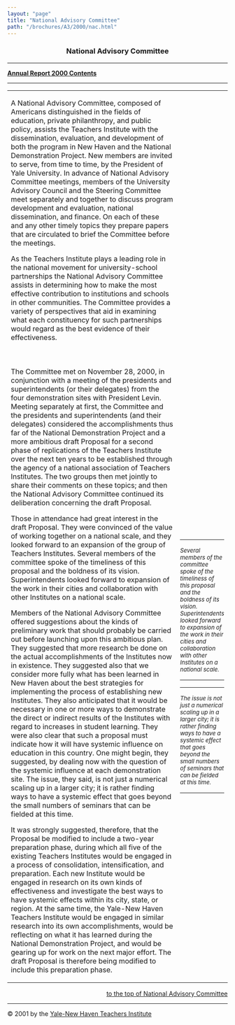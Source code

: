 ```yaml
---
layout: "page"
title: "National Advisory Committee"
path: "/brochures/A3/2000/nac.html"
---
```

<main>
<center><a name="top"></a><b><h3>National Advisory Committee</h3></b></center>
<hr/>
<b><a href="index.html">Annual Report 2000 Contents</a>
</b>
<hr/>
<table cellpadding="2">
<tbody><tr>
<td width="85%">
<p>A National Advisory Committee, composed of Americans distinguished in the fields of education, private philanthropy, and public policy, assists the Teachers Institute with the dissemination, evaluation, and development of both the program in New Haven and the National Demonstration Project. New members are invited to serve, from time to time, by the President of Yale University. In advance of National Advisory Committee meetings, members of the University Advisory Council and the Steering Committee meet separately and together to discuss program development and evaluation, national dissemination, and finance. On each of these and any other timely topics they prepare papers that are circulated to brief the Committee before the meetings.
</p>
<p>As the Teachers Institute plays a leading role in the national movement for university-school partnerships the National Advisory Committee assists in determining how to make the most effective contribution to institutions and schools in other communities. The Committee provides a variety of perspectives that aid in examining what each constituency for such partnerships would regard as the best evidence of their effectiveness.
</p>
</td>
</tr>
<tr>
<td width="85%">
<br/>
<p>The Committee met on November 28, 2000, in conjunction with a meeting of the presidents and superintendents (or their delegates) from the four demonstration sites with President Levin. Meeting separately at first, the Committee and the presidents and superintendents (and their delegates) considered the accomplishments thus far of the National Demonstration Project and a more ambitious draft Proposal for a second phase of replications of the Teachers Institute over the next ten years to be established through the agency of a national association of Teachers Institutes. The two groups then met jointly to share their comments on these topics; and then the National Advisory Committee continued its deliberation concerning the draft Proposal.
</p>
<p>Those in attendance had great interest in the draft Proposal. They were convinced of the value of working together on a national scale, and they looked forward to an expansion of the group of Teachers Institutes. Several members of the committee spoke of the timeliness of this proposal and the boldness of its vision. Superintendents looked forward to expansion of the work in their cities and collaboration with other Institutes on a national scale.
</p>
<p>Members of the National Advisory Committee offered suggestions about the kinds of preliminary work that should probably be carried out before launching upon this ambitious plan. They suggested that more research be done on the actual accomplishments of the Institutes now in existence. They suggested also that we consider more fully what has been learned in New Haven about the best strategies for implementing the process of establishing new Institutes. They also anticipated that it would be necessary in one or more ways to demonstrate the direct or indirect results of the Institutes with regard to increases in student learning. They were also clear that such a proposal must indicate how it will have systemic influence on education in this country. One might begin, they suggested, by dealing now with the question of the systemic influence at each demonstration site. The issue, they said, is not just a numerical scaling up in a larger city; it is rather finding ways to have a systemic effect that goes beyond the small numbers of seminars that can be fielded at this time.</p>
<p>It was strongly suggested, therefore, that the Proposal be modified to include a two-year preparation phase, during which all five of the existing Teachers Institutes would be engaged in a process of consolidation, intensification, and preparation. Each new Institute would be engaged in research on its own kinds of effectiveness and investigate the best ways to have systemic effects within its city, state, or region. At the same time, the Yale-New Haven Teachers Institute would be engaged in similar research into its own accomplishments, would be reflecting on what it has learned during the National Demonstration Project, and would be gearing up for work on the next major effort. The draft Proposal is therefore being modified to include this preparation phase.
</p>
</td>
<!-- 2 CALLOUTS/SIDEBARS BELOW -->
<td>
<hr/><i><font size="-1">Several members of the committee spoke of the timeliness of this proposal and the boldness of its vision. Superintendents looked forward to expansion of the work in their cities and collaboration with other Institutes on a national scale.</font></i>
<hr/>
<hr/><i><font size="-1">The issue is not just a numerical scaling up in a larger city; it is rather finding ways to have a systemic effect that goes beyond the small numbers of seminars that can be fielded at this time.</font></i>
<hr/>
</td>
</tr>
<tr>
</tr>
<tr>
</tr>
<tr>
</tr>
</tbody></table>
<div align="RIGHT"><a href="#top">to the top of National Advisory Committee</a></div>
<hr/>
© 2001 by the <a href="..\..\..\">Yale-New Haven Teachers Institute</a></main>